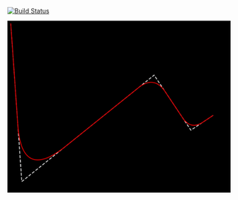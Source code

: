 [![Build Status](https://travis-ci.com/hujewelz/curved-path.svg?branch=master)](https://travis-ci.com/hujewelz/curved-path)

![](./ScreenShot.png)

